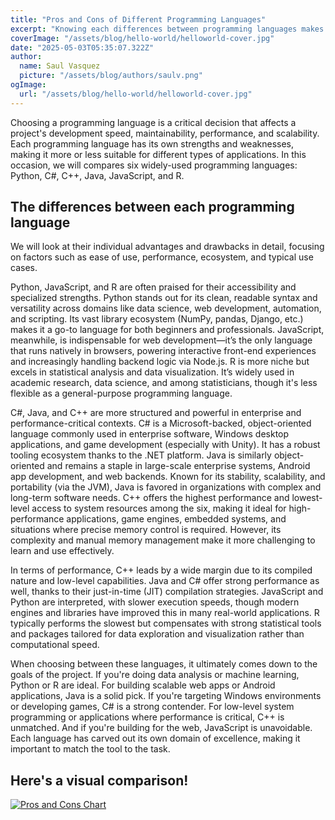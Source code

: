 ```yaml
---
title: "Pros and Cons of Different Programming Languages"
excerpt: "Knowing each differences between programming languages makes it far more superior than just picking a preferible language. Each language have their strong point in comparison to others."
coverImage: "/assets/blog/hello-world/helloworld-cover.jpg"
date: "2025-05-03T05:35:07.322Z"
author:
  name: Saul Vasquez
  picture: "/assets/blog/authors/saulv.png"
ogImage:
  url: "/assets/blog/hello-world/helloworld-cover.jpg"
---
```


Choosing a programming language is a critical decision that affects a project's development speed, maintainability, performance, and scalability. Each programming language has its own strengths and weaknesses, making it more or less suitable for different types of applications. In this occasion, we will compares six widely-used programming languages:
Python, C#, C++, Java, JavaScript, and R.

## The differences between each programming language
We will look at their individual advantages and drawbacks in detail, focusing on factors such as ease of use, performance, ecosystem, and typical use cases.

Python, JavaScript, and R are often praised for their accessibility and specialized strengths. Python stands out for its clean, readable syntax and versatility across domains like data science, web development, automation, and scripting. Its vast library ecosystem (NumPy, pandas, Django, etc.) makes it a go-to language for both beginners and professionals. JavaScript, meanwhile, is indispensable for web development—it’s the only language that runs natively in browsers, powering interactive front-end experiences and increasingly handling backend logic via Node.js. R is more niche but excels in statistical analysis and data visualization. It’s widely used in academic research, data science, and among statisticians, though it's less flexible as a general-purpose programming language.

C#, Java, and C++ are more structured and powerful in enterprise and performance-critical contexts. C# is a Microsoft-backed, object-oriented language commonly used in enterprise software, Windows desktop applications, and game development (especially with Unity). It has a robust tooling ecosystem thanks to the .NET platform. Java is similarly object-oriented and remains a staple in large-scale enterprise systems, Android app development, and web backends. Known for its stability, scalability, and portability (via the JVM), Java is favored in organizations with complex and long-term software needs. C++ offers the highest performance and lowest-level access to system resources among the six, making it ideal for high-performance applications, game engines, embedded systems, and situations where precise memory control is required. However, its complexity and manual memory management make it more challenging to learn and use effectively.

In terms of performance, C++ leads by a wide margin due to its compiled nature and low-level capabilities. Java and C# offer strong performance as well, thanks to their just-in-time (JIT) compilation strategies. JavaScript and Python are interpreted, with slower execution speeds, though modern engines and libraries have improved this in many real-world applications. R typically performs the slowest but compensates with strong statistical tools and packages tailored for data exploration and visualization rather than computational speed.

When choosing between these languages, it ultimately comes down to the goals of the project. If you're doing data analysis or machine learning, Python or R are ideal. For building scalable web apps or Android applications, Java is a solid pick. If you're targeting Windows environments or developing games, C# is a strong contender. For low-level system programming or applications where performance is critical, C++ is unmatched. And if you're building for the web, JavaScript is unavoidable. Each language has carved out its own domain of excellence, making it important to match the tool to the task.

## Here's a visual comparison!
[![Pros and Cons Chart](/assets/blog/hello-world/pros-cons1.png)](/assets/blog/hello-world/pros-cons1.png)
